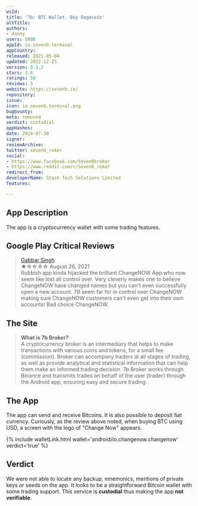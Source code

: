 ```yaml
---
wsId: 
title: '7b: BTC Wallet. Buy Dogecoin'
altTitle: 
authors:
- danny
users: 5000
appId: io.sevenb.terminal
appCountry: 
released: 2021-05-04
updated: 2022-12-15
version: 0.3.2
stars: 3.6
ratings: 56
reviews: 5
website: https://sevenb.io/
repository: 
issue: 
icon: io.sevenb.terminal.png
bugbounty: 
meta: removed
verdict: custodial
appHashes: 
date: 2024-07-30
signer: 
reviewArchive: 
twitter: sevenb_roker
social:
- https://www.facebook.com/SevenBbroker
- https://www.reddit.com/r/SevenB_roker
redirect_from: 
developerName: Stash Tech Solutions Limited
features: 

---
```


## App Description

The app is a cryptocurrency wallet with some trading features.

## Google Play Critical Reviews

> [Gabbar Singh](https://play.google.com/store/apps/details?id=io.sevenb.terminal&reviewId=gp%3AAOqpTOHH1VbyX51_Ad9JXtr1WK1AKgpfupAN5XsHHqUAdXiuj_SPCG9lE8rZi07eHzDJyy-V4dR_7AcXnrBGGpc)<br>
  ★☆☆☆☆ August 26, 2021 <br>
       Rubbish app kinda hijacked the brilliant ChangeNOW App who now seem like lost all control over. Very cleverly makes one to believe ChangeNOW have changed names but you can't even successfully open a new account. 7B seem far for in control over ChangeNOW making sure ChangeNOW customers can't even get into their own accounts! Bad choice ChangeNOW.

## The Site

> **What is 7b Broker?**<br>
A cryptocurrency broker is an intermediary that helps to make transactions with various coins and tokens, for a small fee (commission). Broker can accompany traders at all stages of trading, as well as provide analytical and statistical information that can help them make an informed trading decision. 7b Broker works through Binance and transmits trades on behalf of the user (trader) through the Android app, ensuring easy and secure trading.

## The App

The app can send and receive Bitcoins. It is also possible to deposit fiat currency. Curiously, as the review above noted, when buying BTC using USD, a screen with the logo of "Change Now" appears. 

{% include walletLink.html wallet='android/io.changenow.changenow' verdict='true' %}

## Verdict

We were not able to locate any backup, mnemonics, mentions of private keys or seeds on the app. It looks to be a straightforward Bitcoin wallet with some trading support. This service is **custodial** thus making the app **not verifiable**.


